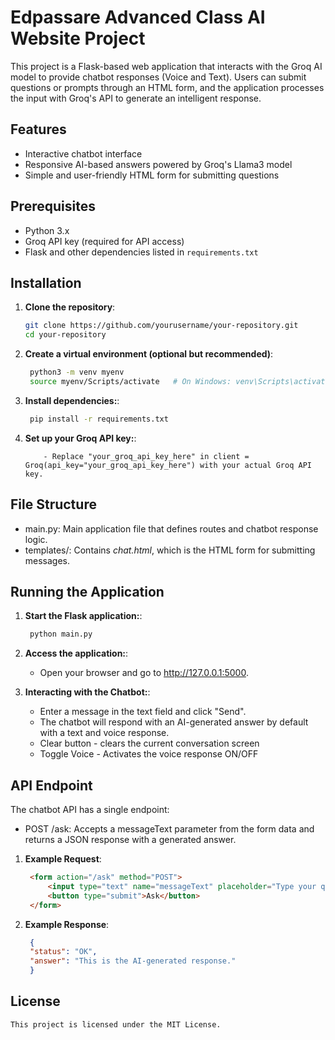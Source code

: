 # Edpassare Advanced Class AI Website Project

This project is a Flask-based web application that interacts with the Groq AI model to provide chatbot responses (Voice and Text). Users can submit questions or prompts through an HTML form, and the application processes the input with Groq's API to generate an intelligent response.

## Features

- Interactive chatbot interface
- Responsive AI-based answers powered by Groq's Llama3 model
- Simple and user-friendly HTML form for submitting questions

## Prerequisites

- Python 3.x
- Groq API key (required for API access)
- Flask and other dependencies listed in `requirements.txt`

## Installation

1. **Clone the repository**:

   ```bash
   git clone https://github.com/yourusername/your-repository.git
   cd your-repository
   ```

2. **Create a virtual environment (optional but recommended)**:

   ```bash
    python3 -m venv myenv
    source myenv/Scripts/activate   # On Windows: venv\Scripts\activate
    ```

3. **Install dependencies:**:

   ```bash
    pip install -r requirements.txt
    ```

4. **Set up your Groq API key:**:
    ```
        - Replace "your_groq_api_key_here" in client = Groq(api_key="your_groq_api_key_here") with your actual Groq API key.
    ```

## File Structure

- main.py: Main application file that defines routes and chatbot response logic.
- templates/: Contains *chat.html*, which is the HTML form for submitting messages.


## Running the Application


1. **Start the Flask application:**:

   ```bash
    python main.py
    ```

2. **Access the application:**:

    - Open your browser and go to http://127.0.0.1:5000.

3. **Interacting with the Chatbot:**:

    - Enter a message in the text field and click "Send".
    - The chatbot will respond with an AI-generated answer by default with a text and  voice response.
    - Clear button - clears the current conversation screen
    - Toggle Voice - Activates the voice response ON/OFF

## API Endpoint

The chatbot API has a single endpoint:

- POST /ask: Accepts a messageText parameter from the form data and returns a  JSON response with a generated answer.

1. **Example Request**:

   ```html
    <form action="/ask" method="POST">
        <input type="text" name="messageText" placeholder="Type your question...">
        <button type="submit">Ask</button>
    </form>

    ```

2. **Example Response**:

   ```json
    {
    "status": "OK",
    "answer": "This is the AI-generated response."
    }
    ```

## License

    This project is licensed under the MIT License.